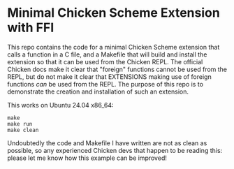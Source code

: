 # Minimal Chicken Scheme Extension with FFI 

This repo contains the code for a minimal Chicken Scheme extension that calls a function in a C file, and a Makefile that will build and install the extension so that it can be used from the Chicken REPL. The official Chicken docs make it clear that "foreign" functions cannot be used from the REPL, but do not make it clear that EXTENSIONS making use of foreign functions *can* be used from the REPL. The purpose of this repo is to demonstrate the creation and installation of such an extension.

This works on Ubuntu 24.04 x86_64:
```
make
make run
make clean
```

Undoubtedly the code and Makefile I have written are not as clean as possible, so any experienced Chicken devs that happen to be reading this: please let me know how this example can be improved!
